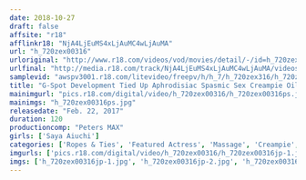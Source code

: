 ```yaml
---
date: 2018-10-27
draft: false
affsite: "r18"
afflinkr18: "NjA4LjEuMS4xLjAuMC4wLjAuMA"
url: "h_720zex00316"
urloriginal: "http://www.r18.com/videos/vod/movies/detail/-/id=h_720zex00316"
urlfinal: "http://media.r18.com/track/NjA4LjEuMS4xLjAuMC4wLjAuMA/videos/vod/movies/detail/-/id=h_720zex00316"
samplevid: "awspv3001.r18.com/litevideo/freepv/h/h_7/h_720zex316/h_720zex316_dmb_w.mp4"
title: "G-Spot Development Tied Up Aphrodisiac Spasmic Sex Creampie Oil Massage Parlor Sex Saya Aiuchi"
mainimgurl: "pics.r18.com/digital/video/h_720zex00316/h_720zex00316ps.jpg"
mainimgs: "h_720zex00316ps.jpg"
releasedate: "Feb. 22, 2017"
duration: 120
productioncomp: "Peters MAX"
girls: ['Saya Aiuchi']
categories: ['Ropes & Ties', 'Featured Actress', 'Massage', 'Creampie', 'Substance Use', 'G-Spot', 'Hi-Def']
imgurls: ['pics.r18.com/digital/video/h_720zex00316/h_720zex00316jp-1.jpg', 'pics.r18.com/digital/video/h_720zex00316/h_720zex00316jp-2.jpg', 'pics.r18.com/digital/video/h_720zex00316/h_720zex00316jp-3.jpg', 'pics.r18.com/digital/video/h_720zex00316/h_720zex00316jp-4.jpg', 'pics.r18.com/digital/video/h_720zex00316/h_720zex00316jp-5.jpg', 'pics.r18.com/digital/video/h_720zex00316/h_720zex00316jp-6.jpg', 'pics.r18.com/digital/video/h_720zex00316/h_720zex00316jp-7.jpg', 'pics.r18.com/digital/video/h_720zex00316/h_720zex00316jp-8.jpg', 'pics.r18.com/digital/video/h_720zex00316/h_720zex00316jp-9.jpg', 'pics.r18.com/digital/video/h_720zex00316/h_720zex00316jp-10.jpg', 'pics.r18.com/digital/video/h_720zex00316/h_720zex00316jp-11.jpg', 'pics.r18.com/digital/video/h_720zex00316/h_720zex00316jp-12.jpg', 'pics.r18.com/digital/video/h_720zex00316/h_720zex00316jp-13.jpg', 'pics.r18.com/digital/video/h_720zex00316/h_720zex00316jp-14.jpg', 'pics.r18.com/digital/video/h_720zex00316/h_720zex00316jp-15.jpg', 'pics.r18.com/digital/video/h_720zex00316/h_720zex00316jp-16.jpg', 'pics.r18.com/digital/video/h_720zex00316/h_720zex00316jp-17.jpg', 'pics.r18.com/digital/video/h_720zex00316/h_720zex00316jp-18.jpg', 'pics.r18.com/digital/video/h_720zex00316/h_720zex00316jp-19.jpg', 'pics.r18.com/digital/video/h_720zex00316/h_720zex00316jp-20.jpg']
imgs: ['h_720zex00316jp-1.jpg', 'h_720zex00316jp-2.jpg', 'h_720zex00316jp-3.jpg', 'h_720zex00316jp-4.jpg', 'h_720zex00316jp-5.jpg', 'h_720zex00316jp-6.jpg', 'h_720zex00316jp-7.jpg', 'h_720zex00316jp-8.jpg', 'h_720zex00316jp-9.jpg', 'h_720zex00316jp-10.jpg', 'h_720zex00316jp-11.jpg', 'h_720zex00316jp-12.jpg', 'h_720zex00316jp-13.jpg', 'h_720zex00316jp-14.jpg', 'h_720zex00316jp-15.jpg', 'h_720zex00316jp-16.jpg', 'h_720zex00316jp-17.jpg', 'h_720zex00316jp-18.jpg', 'h_720zex00316jp-19.jpg', 'h_720zex00316jp-20.jpg']
---
```

